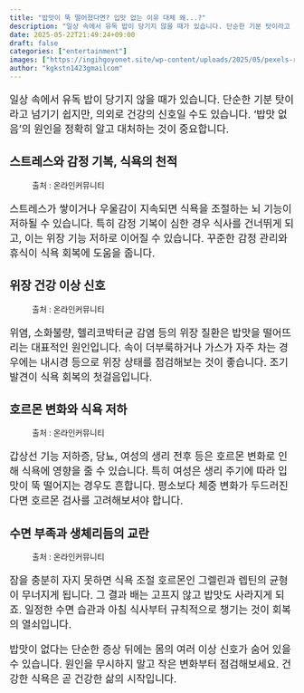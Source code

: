 ```yaml
---
title: "밥맛이 뚝 떨어졌다면? 입맛 없는 이유 대체 왜...?"
description: "일상 속에서 유독 밥이 당기지 않을 때가 있습니다. 단순한 기분 탓이라고 넘기기 쉽지만, 의외로 건강의 신호일 수도 있습니다. ‘밥맛 없음’의 원인을 정확히 알고 대처하는 것이 중요합니다."
date: 2025-05-22T21:49:24+09:00
draft: false
categories: ["entertainment"]
images: ["https://ingihgoyonet.site/wp-content/uploads/2025/05/pexels-rccbtn-31869048-1024x769.jpg", "https://ingihgoyonet.site/wp-content/uploads/2025/05/pexels-konrads-photo-32115909-1024x683.jpg", "https://ingihgoyonet.site/wp-content/uploads/2025/05/pexels-karolina-grabowska-4047107-1024x683.jpg", "https://ingihgoyonet.site/wp-content/uploads/2025/05/pexels-karl-rayson-10231869-31240340-683x1024.jpg"]
author: "kgkstn1423gmailcom"
---
```


<p style="font-size:18px">일상 속에서 유독 밥이 당기지 않을 때가 있습니다. 단순한 기분 탓이라고 넘기기 쉽지만, 의외로 건강의 신호일 수도 있습니다. ‘밥맛 없음’의 원인을 정확히 알고 대처하는 것이 중요합니다.</p> <h2 >스트레스와 감정 기복, 식욕의 천적</h2> <figure ><img src="https://ingihgoyonet.site/wp-content/uploads/2025/05/pexels-rccbtn-31869048-1024x769.jpg" alt="" style="aspect-ratio:16/9;object-fit:cover"/><figcaption >출처 : 온라인커뮤니티</figcaption></figure> <p style="font-size:18px">스트레스가 쌓이거나 우울감이 지속되면 식욕을 조절하는 뇌 기능이 저하될 수 있습니다. 특히 감정 기복이 심한 경우 식사를 건너뛰게 되고, 이는 위장 기능 저하로 이어질 수 있습니다. 꾸준한 감정 관리와 휴식이 식욕 회복에 도움을 줍니다.</p> <h2 >위장 건강 이상 신호</h2> <figure ><img src="https://ingihgoyonet.site/wp-content/uploads/2025/05/pexels-konrads-photo-32115909-1024x683.jpg" alt="" /><figcaption >출처 : 온라인커뮤니티</figcaption></figure> <p style="font-size:18px">위염, 소화불량, 헬리코박터균 감염 등의 위장 질환은 밥맛을 떨어뜨리는 대표적인 원인입니다. 속이 더부룩하거나 가스가 자주 차는 경우에는 내시경 등으로 위장 상태를 점검해보는 것이 좋습니다. 조기 발견이 식욕 회복의 첫걸음입니다.</p> <h2 >호르몬 변화와 식욕 저하</h2> <figure ><img src="https://ingihgoyonet.site/wp-content/uploads/2025/05/pexels-karolina-grabowska-4047107-1024x683.jpg" alt="" style="aspect-ratio:16/9;object-fit:cover"/><figcaption >출처 : 온라인커뮤니티</figcaption></figure> <p style="font-size:18px">갑상선 기능 저하증, 당뇨, 여성의 생리 전후 등은 호르몬 변화로 인해 식욕에 영향을 줄 수 있습니다. 특히 여성은 생리 주기에 따라 입맛이 뚝 떨어지는 경우도 흔합니다. 평소보다 체중 변화가 두드러진다면 호르몬 검사를 고려해보셔야 합니다.</p> <h2 >수면 부족과 생체리듬의 교란</h2> <figure ><img src="https://ingihgoyonet.site/wp-content/uploads/2025/05/pexels-karl-rayson-10231869-31240340-683x1024.jpg" alt="" style="aspect-ratio:16/9;object-fit:cover"/><figcaption >출처 : 온라인커뮤니티</figcaption></figure> <p style="font-size:18px">잠을 충분히 자지 못하면 식욕 조절 호르몬인 그렐린과 렙틴의 균형이 무너지게 됩니다. 그 결과 배는 고프지 않고 밥맛도 사라지게 되죠. 일정한 수면 습관과 아침 식사부터 규칙적으로 챙기는 것이 회복의 열쇠입니다.</p> <p style="font-size:18px">밥맛이 없다는 단순한 증상 뒤에는 몸의 여러 이상 신호가 숨어 있을 수 있습니다. 원인을 무시하지 말고 작은 변화부터 점검해보세요. 건강한 식욕은 곧 건강한 삶의 시작입니다.</p>